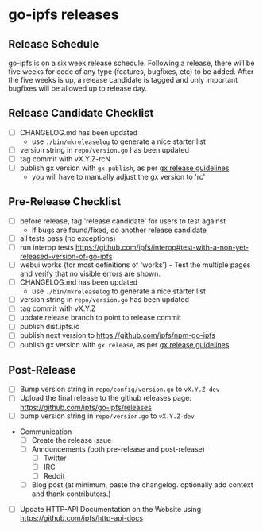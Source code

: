 # go-ipfs releases

## Release Schedule
go-ipfs is on a six week release schedule. Following a release, there will be
five weeks for code of any type (features, bugfixes, etc) to be added. After
the five weeks is up, a release candidate is tagged and only important bugfixes
will be allowed up to release day.

## Release Candidate Checklist
- [ ] CHANGELOG.md has been updated
  - use `./bin/mkreleaselog` to generate a nice starter list
- [ ] version string in `repo/version.go` has been updated
- [ ] tag commit with vX.Y.Z-rcN
- [ ] publish gx version with `gx publish`, as per [gx release guidelines](https://github.com/whyrusleeping/gx#publishing-and-releasing)
  - you will have to manually adjust the gx version to 'rc'

## Pre-Release Checklist
- [ ] before release, tag 'release candidate' for users to test against
  - if bugs are found/fixed, do another release candidate
- [ ] all tests pass (no exceptions)
- [ ] run interop tests https://github.com/ipfs/interop#test-with-a-non-yet-released-version-of-go-ipfs
- [ ] webui works (for most definitions of 'works') - Test the multiple pages and verify that no visible errors are shown.
- [ ] CHANGELOG.md has been updated
  - use `./bin/mkreleaselog` to generate a nice starter list
- [ ] version string in `repo/version.go` has been updated
- [ ] tag commit with vX.Y.Z
- [ ] update release branch to point to release commit
- [ ] publish dist.ipfs.io
- [ ] publish next version to https://github.com/ipfs/npm-go-ipfs
- [ ] publish gx version with `gx release`, as per [gx release guidelines](https://github.com/whyrusleeping/gx#publishing-and-releasing)

## Post-Release
- [ ] Bump version string in `repo/config/version.go` to `vX.Y.Z-dev`
- [ ] Upload the final release to the github releases page: https://github.com/ipfs/go-ipfs/releases
- [ ] bump version string in `repo/version.go` to `vX.Y.Z-dev`
- Communication
  - [ ] Create the release issue
  - [ ] Announcements (both pre-release and post-release)
    - [ ] Twitter
    - [ ] IRC
    - [ ] Reddit
  - [ ] Blog post (at minimum, paste the changelog. optionally add context and thank contributors.)
- [ ] Update HTTP-API Documentation on the Website using https://github.com/ipfs/http-api-docs
